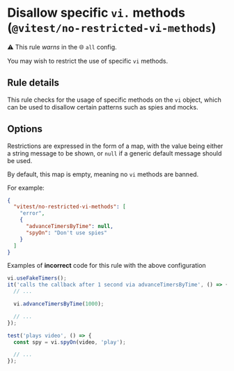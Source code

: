 # Disallow specific `vi.` methods (`@vitest/no-restricted-vi-methods`)

⚠️ This rule _warns_ in the 🌐 `all` config.

<!-- end auto-generated rule header -->

You may wish to restrict the use of specific `vi` methods.

## Rule details

This rule checks for the usage of specific methods on the `vi` object, which
can be used to disallow certain patterns such as spies and mocks.

## Options

Restrictions are expressed in the form of a map, with the value being either a
string message to be shown, or `null` if a generic default message should be
used.

By default, this map is empty, meaning no `vi` methods are banned.

For example:

```json
{
  "vitest/no-restricted-vi-methods": [
    "error",
    {
      "advanceTimersByTime": null,
      "spyOn": "Don't use spies"
    }
  ]
}
```

Examples of **incorrect** code for this rule with the above configuration

```js
vi.useFakeTimers();
it('calls the callback after 1 second via advanceTimersByTime', () => {
  // ...

  vi.advanceTimersByTime(1000);

  // ...
});

test('plays video', () => {
  const spy = vi.spyOn(video, 'play');

  // ...
});
```